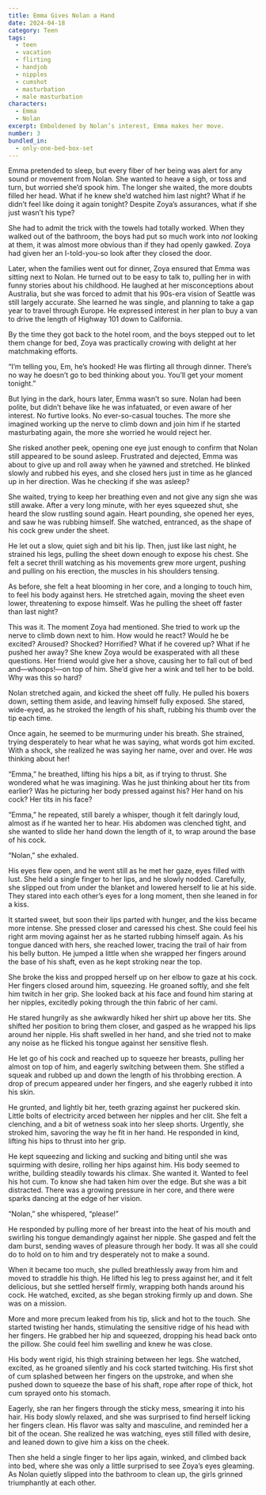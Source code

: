 ```yaml
---
title: Emma Gives Nolan a Hand
date: 2024-04-18
category: Teen
tags:
  - teen
  - vacation
  - flirting
  - handjob
  - nipples
  - cumshot
  - masturbation
  - male masturbation
characters:
  - Emma
  - Nolan
excerpt: Emboldened by Nolan’s interest, Emma makes her move.
number: 3
bundled_in:
  - only-one-bed-box-set
---
```


Emma pretended to sleep, but every fiber of her being was alert for any sound or movement from Nolan. She wanted to heave a sigh, or toss and turn, but worried she’d spook him. The longer she waited, the more doubts filled her head. What if he knew she’d watched him last night? What if he didn’t feel like doing it again tonight? Despite Zoya’s assurances, what if she just wasn’t his type?

She had to admit the trick with the towels had totally worked. When they walked out of the bathroom, the boys had put so much work into _not_ looking at them, it was almost more obvious than if they had openly gawked. Zoya had given her an I-told-you-so look after they closed the door.

Later, when the families went out for dinner, Zoya ensured that Emma was sitting next to Nolan. He turned out to be easy to talk to, pulling her in with funny stories about his childhood. He laughed at her misconceptions about Australia, but she was forced to admit that his 90s-era vision of Seattle was still largely accurate. She learned he was single, and planning to take a gap year to travel through Europe. He expressed interest in her plan to buy a van to drive the length of Highway 101 down to California.

By the time they got back to the hotel room, and the boys stepped out to let them change for bed, Zoya was practically crowing with delight at her matchmaking efforts.

“I’m telling you, Em, he’s hooked! He was flirting all through dinner. There’s no way he doesn’t go to bed thinking about you. You’ll get your moment tonight.”

But lying in the dark, hours later, Emma wasn’t so sure. Nolan had been polite, but didn’t behave like he was infatuated, or even aware of her interest. No furtive looks. No ever-so-casual touches. The more she imagined working up the nerve to climb down and join him if he started masturbating again, the more she worried he would reject her.

She risked another peek, opening one eye just enough to confirm that Nolan still appeared to be sound asleep. Frustrated and dejected, Emma was about to give up and roll away when he yawned and stretched. He blinked slowly and rubbed his eyes, and she closed hers just in time as he glanced up in her direction. Was he checking if she was asleep?

She waited, trying to keep her breathing even and not give any sign she was still awake. After a very long minute, with her eyes squeezed shut, she heard the slow rustling sound again. Heart pounding, she opened her eyes, and saw he was rubbing himself. She watched, entranced, as the shape of his cock grew under the sheet.

He let out a slow, quiet sigh and bit his lip. Then, just like last night, he strained his legs, pulling the sheet down enough to expose his chest. She felt a secret thrill watching as his movements grew more urgent, pushing and pulling on his erection, the muscles in his shoulders tensing.

As before, she felt a heat blooming in her core, and a longing to touch him, to feel his body against hers. He stretched again, moving the sheet even lower, threatening to expose himself. Was he pulling the sheet off faster than last night?

This was it. The moment Zoya had mentioned. She tried to work up the nerve to climb down next to him. How would he react? Would he be excited? Aroused? Shocked? Horrified? What if he covered up? What if he pushed her away? She knew Zoya would be exasperated with all these questions. Her friend would give her a shove, causing her to fall out of bed and—whoops!—on top of him. She’d give her a wink and tell her to be bold. Why was this so hard?

Nolan stretched again, and kicked the sheet off fully. He pulled his boxers down, setting them aside, and leaving himself fully exposed. She stared, wide-eyed, as he stroked the length of his shaft, rubbing his thumb over the tip each time.

Once again, he seemed to be murmuring under his breath. She strained, trying desperately to hear what he was saying, what words got him excited. With a shock, she realized he was saying her name, over and over. He _was_ thinking about her!

“Emma,” he breathed, lifting his hips a bit, as if trying to thrust. She wondered what he was imagining. Was he just thinking about her tits from earlier? Was he picturing her body pressed against his? Her hand on his cock? Her tits in his face?

“Emma,” he repeated, still barely a whisper, though it felt daringly loud, almost as if he wanted her to hear. His abdomen was clenched tight, and she wanted to slide her hand down the length of it, to wrap around the base of his cock.

“Nolan,” she exhaled.

His eyes flew open, and he went still as he met her gaze, eyes filled with lust. She held a single finger to her lips, and he slowly nodded. Carefully, she slipped out from under the blanket and lowered herself to lie at his side. They stared into each other’s eyes for a long moment, then she leaned in for a kiss.

It started sweet, but soon their lips parted with hunger, and the kiss became more intense. She pressed closer and caressed his chest. She could feel his right arm moving against her as he started rubbing himself again. As his tongue danced with hers, she reached lower, tracing the trail of hair from his belly button. He jumped a little when she wrapped her fingers around the base of his shaft, even as he kept stroking near the top.

She broke the kiss and propped herself up on her elbow to gaze at his cock. Her fingers closed around him, squeezing. He groaned softly, and she felt him twitch in her grip. She looked back at his face and found him staring at her nipples, excitedly poking through the thin fabric of her cami.

He stared hungrily as she awkwardly hiked her shirt up above her tits. She shifted her position to bring them closer, and gasped as he wrapped his lips around her nipple. His shaft swelled in her hand, and she tried not to make any noise as he flicked his tongue against her sensitive flesh.

He let go of his cock and reached up to squeeze her breasts, pulling her almost on top of him, and eagerly switching between them. She stifled a squeak and rubbed up and down the length of his throbbing erection. A drop of precum appeared under her fingers, and she eagerly rubbed it into his skin.

He grunted, and lightly bit her, teeth grazing against her puckered skin. Little bolts of electricity arced between her nipples and her clit. She felt a clenching, and a bit of wetness soak into her sleep shorts. Urgently, she stroked him, savoring the way he fit in her hand. He responded in kind, lifting his hips to thrust into her grip.

He kept squeezing and licking and sucking and biting until she was squirming with desire, rolling her hips against him. His body seemed to writhe, building steadily towards his climax. She wanted it. Wanted to feel his hot cum. To know she had taken him over the edge. But she was a bit distracted. There was a growing pressure in her core, and there were sparks dancing at the edge of her vision.

“Nolan,” she whispered, “please!”

He responded by pulling more of her breast into the heat of his mouth and swirling his tongue demandingly against her nipple. She gasped and felt the dam burst, sending waves of pleasure through her body. It was all she could do to hold on to him and try desperately not to make a sound.

When it became too much, she pulled breathlessly away from him and moved to straddle his thigh. He lifted his leg to press against her, and it felt delicious, but she settled herself firmly, wrapping both hands around his cock. He watched, excited, as she began stroking firmly up and down. She was on a mission.

More and more precum leaked from his tip, slick and hot to the touch. She started twisting her hands, stimulating the sensitive ridge of his head with her fingers. He grabbed her hip and squeezed, dropping his head back onto the pillow. She could feel him swelling and knew he was close.

His body went rigid, his thigh straining between her legs. She watched, excited, as he groaned silently and his cock started twitching. His first shot of cum splashed between her fingers on the upstroke, and when she pushed down to squeeze the base of his shaft, rope after rope of thick, hot cum sprayed onto his stomach.

Eagerly, she ran her fingers through the sticky mess, smearing it into his hair. His body slowly relaxed, and she was surprised to find herself licking her fingers clean. His flavor was salty and masculine, and reminded her a bit of the ocean. She realized he was watching, eyes still filled with desire, and leaned down to give him a kiss on the cheek.

Then she held a single finger to her lips again, winked, and climbed back into bed, where she was only a little surprised to see Zoya’s eyes gleaming. As Nolan quietly slipped into the bathroom to clean up, the girls grinned triumphantly at each other.
